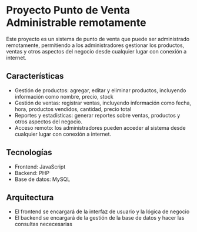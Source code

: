 # Proyecto Punto de Venta Administrable remotamente 
Este proyecto es un sistema de punto de venta que puede ser administrado remotamente, permitiendo a
los administradores gestionar los productos, ventas y otros aspectos del negocio desde
cualquier lugar con conexión a internet.
## Características
* Gestión de productos: agregar, editar y eliminar productos, incluyendo información como
nombre, precio, stock
* Gestión de ventas: registrar ventas, incluyendo información como fecha, hora, productos
vendidos, cantidad, precio total
* Reportes y estadísticas: generar reportes sobre ventas, productos y
otros aspectos del negocio.
* Acceso remoto: los administradores pueden acceder al sistema desde cualquier lugar con
conexión a internet.
## Tecnologías
* Frontend: JavaScript
* Backend: PHP
* Base de datos: MySQL
## Arquitectura
* El frontend se encargará de la interfaz de usuario y la lógica de negocio
* El backend se encargará de la gestión de la base de datos y hacer las consultas nececesarias
